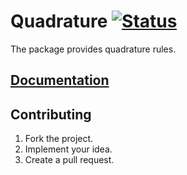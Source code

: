 # Quadrature [![Status][status-img]][status-url]

The package provides quadrature rules.

## [Documentation][doc]

## Contributing

1. Fork the project.
2. Implement your idea.
3. Create a pull request.

[status-img]: https://travis-ci.org/ready-steady/quadrature.svg?branch=master
[status-url]: https://travis-ci.org/ready-steady/quadrature
[doc]: https://godoc.org/github.com/ready-steady/quadrature
